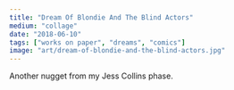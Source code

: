 ```yaml
---
title: "Dream Of Blondie And The Blind Actors"
medium: "collage"
date: "2018-06-10"
tags: ["works on paper", "dreams", "comics"]
image: "art/dream-of-blondie-and-the-blind-actors.jpg"
---
```

Another nugget from my Jess Collins phase. 